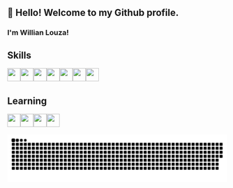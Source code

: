 ## 👋 Hello! Welcome to my Github profile.
### I'm Willian Louza!
<!--
**willianlouza/willianlouza** is a ✨ _special_ ✨ repository because its `README.md` (this file) appears on your GitHub profile.

Here are some ideas to get you started:


- 🔭 I’m currently working on ...
- 🌱 I’m currently learning ...
- 👯 I’m looking to collaborate on ...
- 🤔 I’m looking for help with ...
- 💬 Ask me about ...
- 📫 How to reach me: ...
- 😄 Pronouns: ...
- ⚡ Fun fact: ...
-->

## Skills
<img src="https://cdn.jsdelivr.net/gh/devicons/devicon/icons/git/git-original.svg" width="30" height="30"/><img src="https://cdn.jsdelivr.net/gh/devicons/devicon/icons/html5/html5-original.svg" width="30" height="30"/><img src="https://cdn.jsdelivr.net/gh/devicons/devicon/icons/css3/css3-original.svg" width="30" height="30"/><img src="https://cdn.jsdelivr.net/gh/devicons/devicon/icons/javascript/javascript-original.svg" width="30" height="30"/><img src="https://cdn.jsdelivr.net/gh/devicons/devicon/icons/jquery/jquery-original.svg" width="30" height="30"/><img src="https://cdn.jsdelivr.net/gh/devicons/devicon/icons/unity/unity-original.svg" width="30" height="30"/><img src="https://cdn.jsdelivr.net/gh/devicons/devicon/icons/csharp/csharp-original.svg" width="30" height="30"/>

## Learning
<img src="https://cdn.jsdelivr.net/gh/devicons/devicon/icons/typescript/typescript-original.svg" width="30" height="30" /><img src="https://cdn.jsdelivr.net/gh/devicons/devicon/icons/threejs/threejs-original.svg" width="30" height="30"/><img src="https://cdn.jsdelivr.net/gh/devicons/devicon/icons/electron/electron-original.svg" width="30" height="30"/><img src="https://cdn.jsdelivr.net/gh/devicons/devicon/icons/react/react-original.svg" width="30" height="30"/>

![Snake animation](https://github.com/willianlouza/willianlouza/blob/output/github-contribution-grid-snake.svg)
